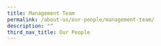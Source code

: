 ```yaml
---
title: Management Team
permalink: /about-us/our-people/management-team/
description: ""
third_nav_title: Our People
---
```

